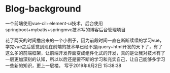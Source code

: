 # Blog-background
一个前端使用vue-cil+element-ui技术，后台使用springboot+mybatis+springmvc技术写的博客后台管理项目

花了两天的时间撸出来的一个小例子，因为前段时间一直在断断续续的学习vue，学完vue之后感觉到现在前端的技术早已经不是jquery+html开发的天下了，有了这么多的前端框架，让前端开发界面变成组件化式的开发，真的是让我对技术有了一层更加深刻的认知，所以以后还是要不断的学习和充实自己，让自己能够多学习一些新的知识，更上一层楼。
写于2019年6月2日 15:38:38
